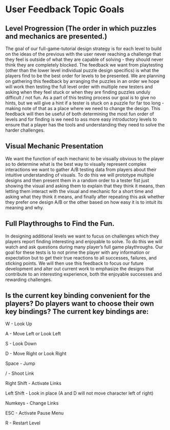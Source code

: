 # User Feedback Topic Goals

## Level Progression (The order in which puzzles and mechanics are presented.)

The goal of our full-game-tutorial design strategy is for each level to build on the ideas of the previous with the user never reaching a challenge that they feel is outside of what they are capable of solving - they should never think they are completely blocked. The feedback we want from playtesting (other than the lower level individual puzzle design specifics) is what the players find to be the best order for levels to be presented. We are planning on gathering this feedback by arranging the puzzles in an order we hope will work then testing the full level order with multiple new testers and asking when they feel stuck or when they are finding puzzles unduly difficult / not fun. As a part of this testing process our goal is to give no hints, but we will give a hint if a tester is stuck on a puzzle for far too long - making note of that as a place where we need to change the design. This feedback will then be useful of both determining the most fun order of levels and for finding is we need to ass more easy introductory levels to ensure that a player has the tools and understanding they need to solve the harder challenges. 

## Visual Mechanic Presentation

We want the function of each mechanic to be visually obvious to the player so to determine what is the best way to visually represent complex interactions we want to gather A/B testing data from players about their intuitive understanding of visuals. To do this we will prototype multiple designs and then present them in a random order to a tester fist just showing the visual and asking them to explain that they think it means, then letting them interact with the visual and mechanic for a short time and asking what they think it means, and finally after repeating this ask whether they prefer one design A/B or the other based on how easy it is to intuit its meaning and why.

## Full Playthroughs to Find the Fun.


In designing additional levels we want to fucus on challenges which they players report finding interesting and enjoyable to solve. To do this we will watch and ask questions during many player’s full game playthroughs. Our goal for these tests is to not prime the player with any information or expectation but to get their true reactions to all successes, failures, and sticking points. We will then use this feedback to focus our future development and alter out current work to emphasize the designs that contribute to an interesting experience, both the enjoyable successes and rewarding challenges.

## Is the current key binding convenient for the players? Do players want to choose their own key bindings? The current key bindings are:

W - Look Up

A - Move Left or Look Left

S - Look Down

D - Move Right or Look Right

Space - Jump

/ - Shoot Link

Right Shift - Activate Links

Left Shift - Look in place (A and D will not move character left of right)

Numkeys - Change Links

ESC - Activate Pause Menu

R - Restart Level

